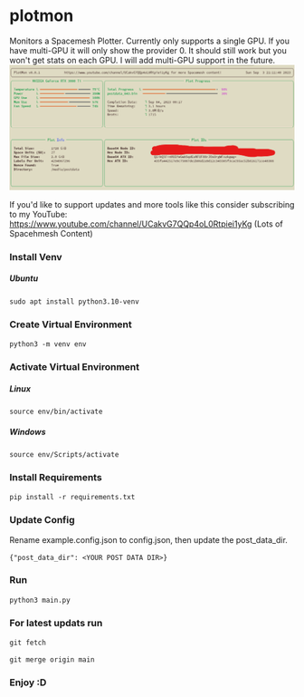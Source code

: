 # plotmon
Monitors a Spacemesh Plotter. Currently only supports a single GPU. If you have multi-GPU it will only show the provider 0. It should still work but you won't get stats on each GPU. I will add multi-GPU support in the future.
![PlotMon](https://github.com/hakehardware/plotmon/blob/main/Screenshot%202023-09-03%20211208.png)

If you'd like to support updates and more tools like this consider subscribing to my YouTube: https://www.youtube.com/channel/UCakvG7QQp4oL0Rtpiei1yKg (Lots of Spacehmesh Content)

### Install Venv

##### Ubuntu
```
sudo apt install python3.10-venv
```

### Create Virtual Environment

```
python3 -m venv env
```

### Activate Virtual Environment

##### Linux
``` 
source env/bin/activate
```

##### Windows
``` 
source env/Scripts/activate
```

### Install Requirements

```
pip install -r requirements.txt
```

### Update Config
Rename example.config.json to config.json, then update the post_data_dir.

```
{"post_data_dir": <YOUR POST DATA DIR>}
```

### Run
```
python3 main.py
```

### For latest updats run
```
git fetch
```

```
git merge origin main
```

### Enjoy :D
